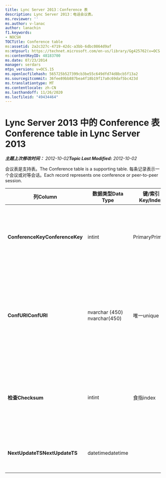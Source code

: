 ```yaml
---
title: Lync Server 2013：Conference 表
description: Lync Server 2013：电话会议表。
ms.reviewer: ''
ms.author: v-lanac
author: lanachin
f1.keywords:
- NOCSH
TOCTitle: Conference table
ms:assetid: 2a2c327c-4719-42dc-a3bb-6dbc0864d9af
ms:mtpsurl: https://technet.microsoft.com/en-us/library/Gg425762(v=OCS.15)
ms:contentKeyID: 48183700
ms.date: 07/23/2014
manager: serdars
mtps_version: v=OCS.15
ms.openlocfilehash: 565725b527399cb3be55c649dfd74d8bcb5f13a2
ms.sourcegitcommit: 36fee89bb887bea4f18b19f17a8c69daf5bc423d
ms.translationtype: MT
ms.contentlocale: zh-CN
ms.lasthandoff: 11/26/2020
ms.locfileid: "49434464"
---
```

# <a name="conference-table-in-lync-server-2013"></a><span data-ttu-id="365a5-103">Lync Server 2013 中的 Conference 表</span><span class="sxs-lookup"><span data-stu-id="365a5-103">Conference table in Lync Server 2013</span></span>

<div data-xmlns="http://www.w3.org/1999/xhtml">

<div class="topic" data-xmlns="http://www.w3.org/1999/xhtml" data-msxsl="urn:schemas-microsoft-com:xslt" data-cs="https://msdn.microsoft.com/">

<div data-asp="https://msdn2.microsoft.com/asp">



</div>

<div id="mainSection">

<div id="mainBody"><span data-ttu-id="365a5-104">

<span> </span></span><span class="sxs-lookup"><span data-stu-id="365a5-104">

<span> </span></span></span>

<span data-ttu-id="365a5-105">_**主题上次修改时间：** 2012-10-02_</span><span class="sxs-lookup"><span data-stu-id="365a5-105">_**Topic Last Modified:** 2012-10-02_</span></span>

<span data-ttu-id="365a5-106">会议表是支持表。</span><span class="sxs-lookup"><span data-stu-id="365a5-106">The Conference table is a supporting table.</span></span> <span data-ttu-id="365a5-107">每条记录表示一个会议或对等会话。</span><span class="sxs-lookup"><span data-stu-id="365a5-107">Each record represents one conference or peer-to-peer session.</span></span>


<table>
<colgroup>
<col style="width: 25%" />
<col style="width: 25%" />
<col style="width: 25%" />
<col style="width: 25%" />
</colgroup>
<thead>
<tr class="header">
<th><span data-ttu-id="365a5-108"><strong>列</strong></span><span class="sxs-lookup"><span data-stu-id="365a5-108"><strong>Column</strong></span></span></th>
<th><span data-ttu-id="365a5-109"><strong>数据类型</strong></span><span class="sxs-lookup"><span data-stu-id="365a5-109"><strong>Data Type</strong></span></span></th>
<th><span data-ttu-id="365a5-110"><strong>键/索引</strong></span><span class="sxs-lookup"><span data-stu-id="365a5-110"><strong>Key/Index</strong></span></span></th>
<th><span data-ttu-id="365a5-111"><strong>Details</strong></span><span class="sxs-lookup"><span data-stu-id="365a5-111"><strong>Details</strong></span></span></th>
</tr>
</thead>
<tbody>
<tr class="odd">
<td><p><span data-ttu-id="365a5-112"><strong>ConferenceKey</strong></span><span class="sxs-lookup"><span data-stu-id="365a5-112"><strong>ConferenceKey</strong></span></span></p></td>
<td><p><span data-ttu-id="365a5-113">int</span><span class="sxs-lookup"><span data-stu-id="365a5-113">int</span></span></p></td>
<td><p><span data-ttu-id="365a5-114">Primary</span><span class="sxs-lookup"><span data-stu-id="365a5-114">Primary</span></span></p></td>
<td><p><span data-ttu-id="365a5-115">标识此会议记录的唯一号码。</span><span class="sxs-lookup"><span data-stu-id="365a5-115">Unique number identifying this conference record.</span></span></p></td>
</tr>
<tr class="even">
<td><p><span data-ttu-id="365a5-116"><strong>ConfURI</strong></span><span class="sxs-lookup"><span data-stu-id="365a5-116"><strong>ConfURI</strong></span></span></p></td>
<td><p><span data-ttu-id="365a5-117">nvarchar (450) </span><span class="sxs-lookup"><span data-stu-id="365a5-117">nvarchar(450)</span></span></p></td>
<td><p><span data-ttu-id="365a5-118">唯一</span><span class="sxs-lookup"><span data-stu-id="365a5-118">unique</span></span></p></td>
<td><p><span data-ttu-id="365a5-119">会议 URI （如果这是会议）或 DialogID （如果这是对等会话）。</span><span class="sxs-lookup"><span data-stu-id="365a5-119">Conference URI if this is a conference, or DialogID if this is a peer-to-peer session.</span></span></p></td>
</tr>
<tr class="odd">
<td><p><span data-ttu-id="365a5-120"><strong>检查</strong></span><span class="sxs-lookup"><span data-stu-id="365a5-120"><strong>Checksum</strong></span></span></p></td>
<td><p><span data-ttu-id="365a5-121">int</span><span class="sxs-lookup"><span data-stu-id="365a5-121">int</span></span></p></td>
<td><p><span data-ttu-id="365a5-122">食指</span><span class="sxs-lookup"><span data-stu-id="365a5-122">index</span></span></p></td>
<td><p><span data-ttu-id="365a5-123">会议 URI 的校验和。</span><span class="sxs-lookup"><span data-stu-id="365a5-123">Checksum of the conference URI.</span></span> <span data-ttu-id="365a5-124">此功能在内部使用。</span><span class="sxs-lookup"><span data-stu-id="365a5-124">This is used internally.</span></span></p></td>
</tr>
<tr class="even">
<td><p><span data-ttu-id="365a5-125"><strong>NextUpdateTS</strong></span><span class="sxs-lookup"><span data-stu-id="365a5-125"><strong>NextUpdateTS</strong></span></span></p></td>
<td><p><span data-ttu-id="365a5-126">datetime</span><span class="sxs-lookup"><span data-stu-id="365a5-126">datetime</span></span></p></td>
<td></td>
<td><p><span data-ttu-id="365a5-127">仅供内部使用。</span><span class="sxs-lookup"><span data-stu-id="365a5-127">For internal use only.</span></span></p></td>
</tr>
</tbody>
</table><span data-ttu-id="365a5-128">


</div>

<span> </span>

</div>

</div>

</span><span class="sxs-lookup"><span data-stu-id="365a5-128">


</div>

<span> </span>

</div>

</div>

</span></span></div>


